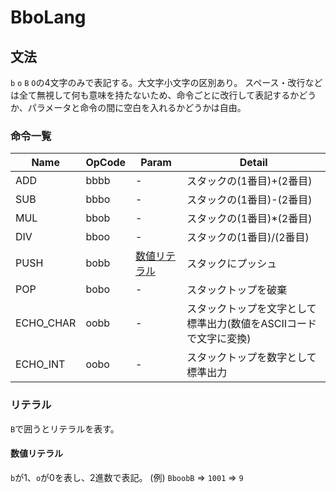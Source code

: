 # BboLang

## 文法

``b`` ``o`` ``B`` ``O``の4文字のみで表記する。大文字小文字の区別あり。
スペース・改行などは全て無視して何も意味を持たないため、命令ごとに改行して表記するかどうか、パラメータと命令の間に空白を入れるかどうかは自由。

### 命令一覧

|Name     |OpCode|Param|Detail|
|---------|------|-----|------|
|ADD      |bbbb  |-    |スタックの(1番目)+(2番目)|
|SUB      |bbbo  |-    |スタックの(1番目)-(2番目)|
|MUL      |bbob  |-    |スタックの(1番目)*(2番目)|
|DIV      |bboo  |-    |スタックの(1番目)/(2番目)|
|PUSH     |bobb  |[数値リテラル](#数値リテラル)|スタックにプッシュ|
|POP      |bobo  |-    |スタックトップを破棄|
|ECHO_CHAR|oobb  |-    |スタックトップを文字として標準出力(数値をASCIIコードで文字に変換)|
|ECHO_INT |oobo  |-    |スタックトップを数字として標準出力|

### リテラル

``B``で囲うとリテラルを表す。

#### 数値リテラル

``b``が1、``o``が0を表し、2進数で表記。
(例) ``BboobB`` => ``1001`` => ``9``
